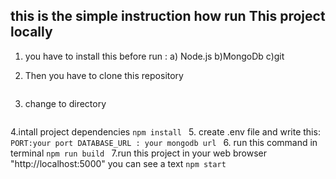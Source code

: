 ## this is the simple instruction how run This project locally

1. you have to install this before run :
    a) Node.js
    b)MongoDb
    c)git

2. Then you have to clone this repository
    ```git clone https://github.com/RahulPaul12/assignment-crud.git 
    ```
3. change to  directory
    ```cd assignment-crud
    ```
4.intall project dependencies
    ```npm install
    ```
5. create .env file and write this:
    ```PORT:your port
    DATABASE_URL : your mongodb url
    ```
6. run this command in terminal
    ```npm run build
    ```
7.run this project in your web browser "http://localhost:5000" you can see a text
     ```npm start
     ```
